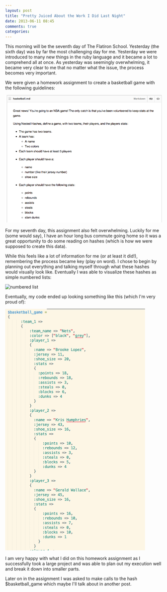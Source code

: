 ```yaml
---
layout: post
title: "Pretty Juiced About the Work I Did Last Night"
date: 2013-06-11 08:45
comments: true
categories: 
---
```

This morning will be the seventh day of The Flatiron School.  Yesterday (the sixth day) was by far the most challenging day for me.  Yesterday we were introduced to many new things in the ruby language and it became a lot to comprehend all at once.  As yesterday was seemingly overwhelming, it became very clear to me that no matter what the issue, the process becomes very important.

We were given a homework assignment to create a basketball game with the following guidelines:

![homework guidelines](../images/Screen1.png)


For my seventh day, this assignment also felt overwhelming.  Luckily for me (some would say), I have an hour long bus commute going home so it was a great opportunity to do some reading on hashes (which is how we were supposed to create this data).

While this feels like a lot of information for me (or at least it did!), remembering the process became key (play on word).  I chose to begin by planning out everything and talking myself through what these hashes would visually look like.  Eventually I was able to visualize these hashes as simple numbered lists:

![numbered list](http://3.bp.blogspot.com/-wk8cXlINClk/UTBiAHyIO0I/AAAAAAAAA3g/qu3POwCibd0/s1600/03-Finished+Multilevel+List.png)

Eventually, my code ended up looking something like this (which I'm very proud of):

![my code](../images/Screen2.png)

I am very happy with what I did on this homework assignment as I successfully took a large project and was able to plan out my execution well and break it down into smaller parts.

Later on in the assignment I was asked to make calls to the hash $basketball_game which maybe I'll talk about in another post.